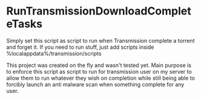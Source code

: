 # RunTransmissionDownloadCompleteTasks
Simply set this script as script to run when Transmission complete a torrent and forget it.
If you need to run stuff, just add scripts inside %localappdata%/transmission/scripts

This project was created on the fly and wasn't tested yet.
Main purpose is to enforce this script as script to run for transmission user on my server to allow them to run whatever they wish on completion while still being able to forcibly launch an anti malware scan when something complete for any user.
